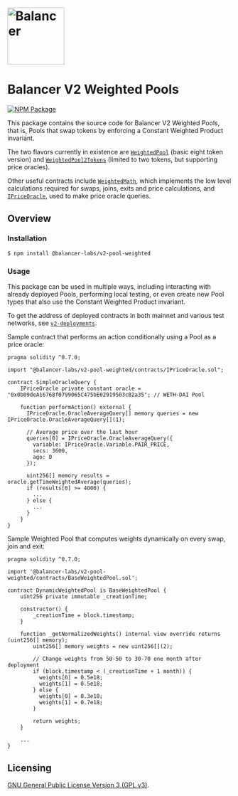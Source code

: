 # <img src="../../logo.svg" alt="Balancer" height="128px">

# Balancer V2 Weighted Pools

[![NPM Package](https://img.shields.io/npm/v/@balancer-labs/v2-pool-weighted.svg)](https://www.npmjs.org/package/@balancer-labs/v2-pool-weighted)

This package contains the source code for Balancer V2 Weighted Pools, that is, Pools that swap tokens by enforcing a Constant Weighted Product invariant.

The two flavors currently in existence are [`WeightedPool`](./contracts/WeightedPool.sol) (basic eight token version) and [`WeightedPool2Tokens`](./contracts/WeightedPool2Tokens.sol) (limited to two tokens, but supporting price oracles).

Other useful contracts include [`WeightedMath`](./contracts/WeightedMath.sol), which implements the low level calculations required for swaps, joins, exits and price calculations, and [`IPriceOracle`](./contracts/IPriceOracle.sol), used to make price oracle queries.

## Overview

### Installation

```console
$ npm install @balancer-labs/v2-pool-weighted
```

### Usage

This package can be used in multiple ways, including interacting with already deployed Pools, performing local testing, or even create new Pool types that also use the Constant Weighted Product invariant.

To get the address of deployed contracts in both mainnet and various test networks, see [`v2-deployments`](../deployments).

Sample contract that performs an action conditionally using a Pool as a price oracle:

```solidity
pragma solidity ^0.7.0;

import "@balancer-labs/v2-pool-weighted/contracts/IPriceOracle.sol";

contract SimpleOracleQuery {
    IPriceOracle private constant oracle = "0x0b09deA16768f0799065C475bE02919503cB2a35"; // WETH-DAI Pool

    function performAction() external {
      IPriceOracle.OracleAverageQuery[] memory queries = new IPriceOracle.OracleAverageQuery[](1);

      // Average price over the last hour
      queries[0] = IPriceOracle.OracleAverageQuery({
        variable: IPriceOracle.Variable.PAIR_PRICE,
        secs: 3600,
        ago: 0
      });

      uint256[] memory results = oracle.getTimeWeightedAverage(queries);
      if (results[0] >= 4000) {
        ...
      } else {
        ...
      }
    }
}
```

Sample Weighted Pool that computes weights dynamically on every swap, join and exit:

```solidity
pragma solidity ^0.7.0;

import '@balancer-labs/v2-pool-weighted/contracts/BaseWeightedPool.sol';

contract DynamicWeightedPool is BaseWeightedPool {
    uint256 private immutable _creationTime;

    constructor() {
        _creationTime = block.timestamp;
    }

    function _getNormalizedWeights() internal view override returns (uint256[] memory);
        uint256[] memory weights = new uint256[](2);

        // Change weights from 50-50 to 30-70 one month after deployment
        if (block.timestamp < (_creationTime + 1 month)) {
          weights[0] = 0.5e18;
          weights[1] = 0.5e18;
        } else {
          weights[0] = 0.3e18;
          weights[1] = 0.7e18;
        }

        return weights;
    }

    ...
}

```

## Licensing

[GNU General Public License Version 3 (GPL v3)](../../LICENSE).
